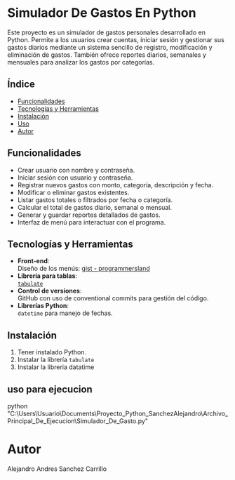 
# Simulador De Gastos En Python 

Este proyecto es un simulador de gastos personales desarrollado en Python. Permite a los usuarios crear cuentas, iniciar sesión y gestionar sus gastos diarios mediante un sistema sencillo de registro, modificación y eliminación de gastos. También ofrece reportes diarios, semanales y mensuales para analizar los gastos por categorías.

## Índice
- [Funcionalidades](#funcionalidades)
- [Tecnologías y Herramientas](#tecnologías-y-herramientas)
- [Instalación](#instalación)
- [Uso](#uso-para-ejecucion)
- [Autor](#autor)

## Funcionalidades
- Crear usuario con nombre y contraseña.
- Iniciar sesión con usuario y contraseña.
- Registrar nuevos gastos con monto, categoría, descripción y fecha.
- Modificar o eliminar gastos existentes.
- Listar gastos totales o filtrados por fecha o categoría.
- Calcular el total de gastos diario, semanal o mensual.
- Generar y guardar reportes detallados de gastos.
- Interfaz de menú para interactuar con el programa.

## Tecnologías y Herramientas
- **Front-end**:  
  Diseño de los menús: [gist - programmersland](https://gist.github.com/programmersland/cf9362472f1b9f245415d9cee96c7aef)
- **Librería para tablas**:  
  [`tabulate`](https://pypi.org/project/tabulate/)
- **Control de versiones**:  
  GitHub con uso de conventional commits para gestión del código.
- **Librerías Python**:  
  `datetime` para manejo de fechas.

## Instalación
1. Tener instalado Python.  
2. Instalar la librería `tabulate` 
3. Instalar la libreria datatime
## uso para ejecucion 
python "C:\Users\Usuario\Documents\Proyecto_Python_SanchezAlejandro\Archivo_Principal_De_Ejecucion\Simulador_De_Gasto.py"
# Autor 
Alejandro Andres Sanchez Carrillo 